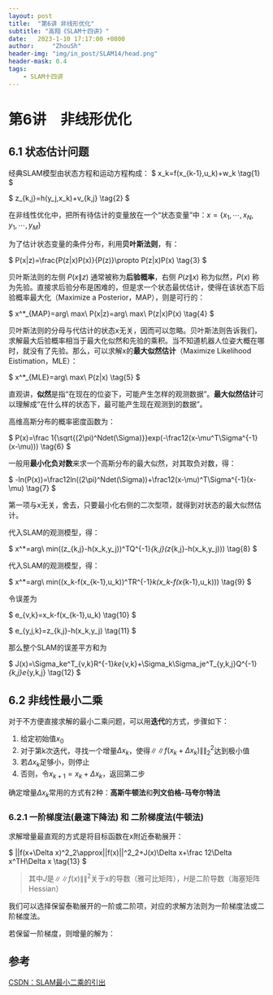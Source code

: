 ```yaml
---
layout: post
title:  "第6讲 非线形优化"
subtitle: "高翔《SLAM十四讲》"
date:   2023-1-10 17:17:00 +0800
author:     "ZhouSh"
header-img: "img/in_post/SLAM14/head.png"
header-mask: 0.4
tags:
    - SLAM十四讲
---
```

# 第6讲　非线形优化
<!-- $$\begin{equation}
x_k=f(x_{k-1},u_k)+w_k
\end{equation}$$

$\begin{eqnarray}
x_k=f(x_{k-1},u_k)+w_k
\end{eqnarray}$ -->

## 6.1 状态估计问题

经典SLAM模型由状态方程和运动方程构成：
$
x_k=f(x_{k-1},u_k)+w_k
\tag{1}
$

$
z_{k,j}=h(y_j,x_k)+v_{k,j}
\tag{2}
$

在非线性优化中，把所有待估计的变量放在一个“状态变量”中：$x=\{x_1,\cdots,x_N,y_1,\cdots,y_M\}$

为了估计状态变量的条件分布，利用**贝叶斯法则**，有：

$
P(x\|z)=\frac{P(z\|x)P(x)}{P(z)}\propto P(z\|x)P(x)
\tag{3}
$

贝叶斯法则的左侧 $P(x\|z)$ 通常被称为**后验概率**，右侧 $P(z\|x)$ 称为似然，$P(x)$ 称为先验。直接求后验分布是困难的，但是求一个状态最优估计，使得在该状态下后验概率最大化（Maximize a Posterior，MAP），则是可行的：

$
x^*_{MAP}=arg\ max\ P(x\|z)=arg\ max\ P(z\|x)P(x)
\tag{4}
$

贝叶斯法则的分母与代估计的状态x无关，因而可以忽略。贝叶斯法则告诉我们，求解最大后验概率相当于最大化似然和先验的乘积。当不知道机器人位姿大概在哪时，就没有了先验。那么，可以求解x的**最大似然估计**（Maximize Likelihood Eistimation，MLE）：

$
x^*_{MLE}=arg\ max\ P(z\|x)
\tag{5}
$

直观讲，**似然**是指“在现在的位姿下，可能产生怎样的观测数据”。**最大似然估计**可以理解成“在什么样的状态下，最可能产生现在观测到的数据”。

高维高斯分布的概率密度函数为：

$
P(x)=\frac 1{\sqrt{(2\pi)^Ndet(\Sigma)}}exp(-\frac12(x-\mu^T\Sigma^{-1}(x-\mu)))
\tag{6}
$

一般用**最小化负对数**来求一个高斯分布的最大似然，对其取负对数，得：

$
-ln(P(x))=\frac12ln((2\pi)^Ndet(\Sigma))+\frac12(x-\mu)^T\Sigma^{-1}(x-\mu)
\tag{7}
$

第一项与x无关，舍去，只要最小化右侧的二次型项，就得到对状态的最大似然估计。

代入SLAM的观测模型，得：

$
x^*=arg\ min((z_{k,j}-h(x_k,y_j))^TQ^{-1}_{k,j}(z_{k,j}-h(x_k,y_j)))
\tag{8}
$

代入SLAM的观测模型，得：

$
x^*=arg\ min((x_k-f(x_{k-1},u_k))^TR^{-1}_k(x_k-f(x_{k-1},u_k)))
\tag{9}
$

令误差为

$
e_{v,k}=x_k-f(x_{k-1},u_k)
\tag{10}
$

$
e_{y,j,k}=z_{k,j}-h(x_k,y_j)
\tag{11}
$

那么整个SLAM的误差平方和为

$
J(x)=\Sigma_ke^T_{v,k}R^{-1}_ke_{v,k}+\Sigma_k\Sigma_je^T_{y,k,j}Q^{-1}_{k,j}e_{y,k,j}
\tag{12}
$

## 6.2 非线性最小二乘

对于不方便直接求解的最小二乘问题，可以用**迭代**的方式，步骤如下：

1. 给定初始值$x_0$
2. 对于第k次迭代，寻找一个增量$\Delta x_k$，使得$\|\|f(x_k+\Delta x_k)\|\|^2_2$达到极小值
3. 若$\Delta x_k$足够小，则停止
4. 否则，令$x_{k+1}=x_k+\Delta x_k$，返回第二步

确定增量$\Delta x_k$常用的方式有2种：**高斯牛顿法**和**列文伯格-马夸尔特法**

### 6.2.1 一阶梯度法(最速下降法) 和 二阶梯度法(牛顿法)

求解增量最直观的方式是将目标函数在x附近泰勒展开：

$
\|\|f(x+\Delta x)^2_2\approx\|\|f(x)\|\|^2_2+J(x)\Delta x+\frac 12\Delta x^TH\Delta x
\tag{13}
$
> 其中$J$是$\|\|f(x)\|\|^2$关于x的导数（雅可比矩阵），$H$是二阶导数（海塞矩阵Hessian）

我们可以选择保留泰勒展开的一阶或二阶项，对应的求解方法则为一阶梯度法或二阶梯度法。

若保留一阶梯度，则增量的解为：

## 参考
[CSDN：SLAM最小二乘的引出](https://blog.csdn.net/weixin_43205582/article/details/102929510)